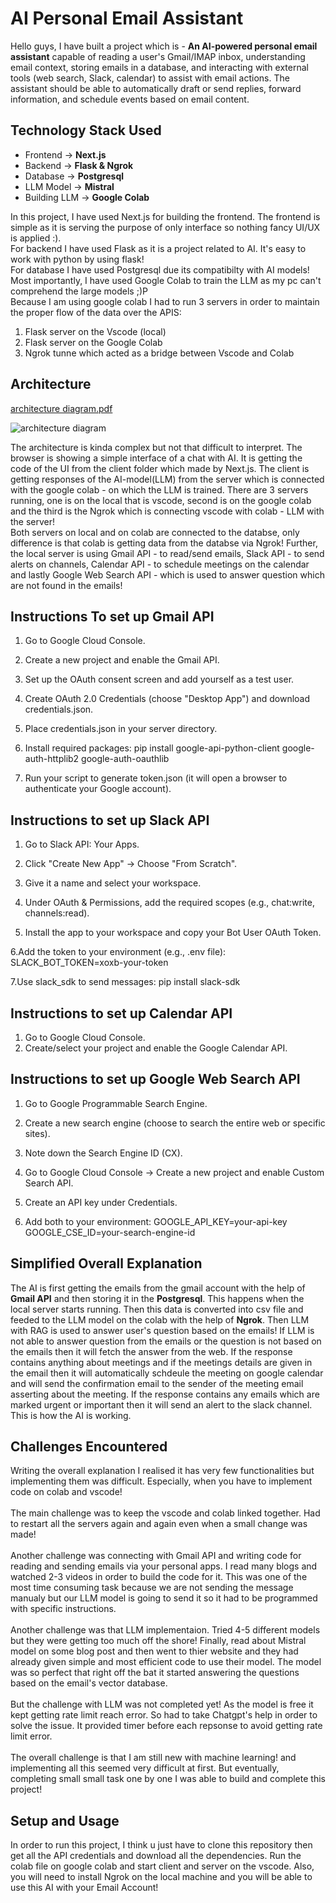 # AI Personal Email Assistant

Hello guys, I have built a project which is - 
**An AI-powered personal email assistant** capable of reading a user's
Gmail/IMAP inbox, understanding email context, storing emails in a database, and
interacting with external tools (web search, Slack, calendar) to assist with email actions.
The assistant should be able to automatically draft or send replies, forward information,
and schedule events based on email content.

## Technology Stack Used
* Frontend -> **Next.js**
* Backend -> **Flask & Ngrok**
* Database -> **Postgresql**
* LLM Model -> **Mistral**
* Building LLM -> **Google Colab**

In this project, I have used Next.js for building the frontend. The frontend is simple as it is serving the purpose of only interface so nothing fancy UI/UX is applied :).</br>
For backend I have used Flask  as it is a project related to AI. It's easy to work with python by using flask! </br>
For database I have used Postgresql due its compatibilty with AI models! </br>
Most importantly, I have used Google Colab to train the LLM as my pc can't comprehend the large models ;)P</br>
Because I am using google colab I had to run 3 servers in order to maintain the proper flow of the data over the APIS:
1. Flask server on the Vscode (local)
2. Flask server on the Google Colab
3. Ngrok tunne which acted as a bridge between Vscode and Colab

## Architecture
[architecture diagram.pdf](https://github.com/user-attachments/files/19640301/architecture.diagram.pdf)

![architecture diagram](https://github.com/user-attachments/assets/0469d26f-eb10-4835-a37b-925b83e6e455)


The architecture is kinda complex but not that difficult to interpret. The browser is showing a simple interface of a chat with AI. It is getting the code of the UI from the client folder which made by Next.js.
The client is getting responses of the AI-model(LLM) from the server which is connected with the google colab - on which the LLM is trained. There are 3 servers running, one is on the local that is vscode, second 
is on the google colab and the third is the Ngrok which is connecting vscode with colab - LLM with the server! </br>
Both servers on local and on colab are connected to the databse, only difference is that colab is getting data from the databse via Ngrok! Further, the local server is using Gmail API - to read/send emails, Slack API - to send alerts on channels, 
Calendar API - to schedule meetings on the calendar and lastly Google Web Search API - which is used to answer question which are not found in the emails!

## Instructions To set up Gmail API
1. Go to Google Cloud Console.

2. Create a new project and enable the Gmail API.

3. Set up the OAuth consent screen and add yourself as a test user.

4. Create OAuth 2.0 Credentials (choose "Desktop App") and download credentials.json.

5. Place credentials.json in your server directory.

6. Install required packages:
pip install google-api-python-client google-auth-httplib2 google-auth-oauthlib
7. Run your script to generate token.json (it will open a browser to authenticate your Google account).

## Instructions to set up Slack API
1. Go to Slack API: Your Apps.

2. Click "Create New App" → Choose "From Scratch".

3. Give it a name and select your workspace.

4. Under OAuth & Permissions, add the required scopes (e.g., chat:write, channels:read).

5. Install the app to your workspace and copy your Bot User OAuth Token.

6.Add the token to your environment (e.g., .env file):
SLACK_BOT_TOKEN=xoxb-your-token

7.Use slack_sdk to send messages:
pip install slack-sdk

## Instructions to set up Calendar API
1. Go to Google Cloud Console.
2. Create/select your project and enable the Google Calendar API.

## Instructions to set up Google Web Search API
1. Go to Google Programmable Search Engine.

2. Create a new search engine (choose to search the entire web or specific sites).

3. Note down the Search Engine ID (CX).

4. Go to Google Cloud Console → Create a new project and enable Custom Search API.

5. Create an API key under Credentials.

6. Add both to your environment:
GOOGLE_API_KEY=your-api-key
GOOGLE_CSE_ID=your-search-engine-id

## Simplified Overall Explanation

The AI is first getting the emails from the gmail account with the help of **Gmail API** and then storing it in the **Postgresql**. This happens when the local server starts running. Then this data is converted 
into csv file and feeded to the LLM model on the colab with the help of **Ngrok**. Then LLM with RAG is used to answer user's question based on the emails! If LLM is not able to answer question from the emails or the 
question is not based on the emails then it will fetch the answer from the web. If the response contains anything about meetings and if the meetings details are given in the email then it will automatically schdeule the 
meeting on google calendar and will send the confirmation email to the sender of the meeting email asserting about the meeting. If the response contains any emails which are marked urgent or important then it will send an alert to the slack channel.
This is how the AI is working.


## Challenges Encountered

Writing the overall explanation I realised it has very few functionalities but implementing them was difficult. Especially, when you have to implement code on colab and vscode! </br>
</br>
The main challenge was to keep the vscode and colab linked together. Had to restart all the servers again and again even when a small change was made!</br>
</br>
Another challenge was connecting with Gmail API and writing code for reading and sending emails via your personal apps. I read many blogs and watched 2-3 videos in order to build the code for it. This was one of the most time consuming task
because we are not sending the message manualy but our LLM model is going to send it so it had to be programmed with specific instructions.
</br>
</br>
Another challenge was that LLM implementaion. Tried 4-5 different models but they were getting too much off the shore! Finally, read about Mistral model on some blog post and then went to thier website and they had
already given simple and most efficient code to use their model. The model was so perfect that right off the bat it started answering the questions based on the email's vector database.</br>
</br> 
But the challenge with LLM was not completed yet! As the model is free it kept getting rate limit reach error. So had to take Chatgpt's help in order to solve the issue. It provided timer before each repsonse to avoid getting rate limit error.
</br>
</br>
The overall challenge is that I am still new with machine learning! and implementing all this seemed very difficult at first. But eventually, completing small small task one by one I was able to build and complete this project!

## Setup and Usage

In order to run this project, I think u just have to clone this repository then get all the API credentials and download all the dependencies. Run the colab file on google colab and start client and server on the vscode.
Also, you will need to install Ngrok on the local machine and you will be able to use this AI with your Email Account!
